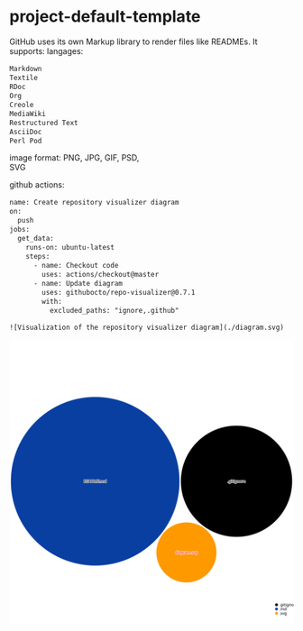 # project-default-template

GitHub uses its own Markup library to render files like READMEs. It supports:
  langages:

    Markdown
    Textile
    RDoc
    Org
    Creole
    MediaWiki
    Restructured Text
    AsciiDoc
    Perl Pod
    
  image format:
    PNG, 
    JPG, 
    GIF, 
    PSD,  
    SVG



github actions: 

```
name: Create repository visualizer diagram
on:
  push
jobs:
  get_data:
    runs-on: ubuntu-latest
    steps:
      - name: Checkout code
        uses: actions/checkout@master
      - name: Update diagram
        uses: githubocto/repo-visualizer@0.7.1
        with:
          excluded_paths: "ignore,.github"
```
          
```
![Visualization of the repository visualizer diagram](./diagram.svg)
```

![Visualization of the repository visualizer diagram](./diagram.svg)



